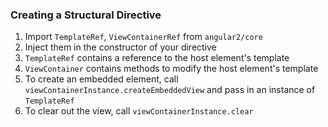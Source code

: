 ### Creating a Structural Directive
1. Import `TemplateRef`, `ViewContainerRef` from `angular2/core`
2. Inject them in the constructor of your directive
3. `TemplateRef` contains a reference to the host element's template
4. `ViewContainer` contains methods to modify the host element's template
5. To create an embedded element, call `viewContainerInstance.createEmbeddedView` and pass in an instance of `TemplateRef`
6. To clear out the view, call `viewContainerInstance.clear`
